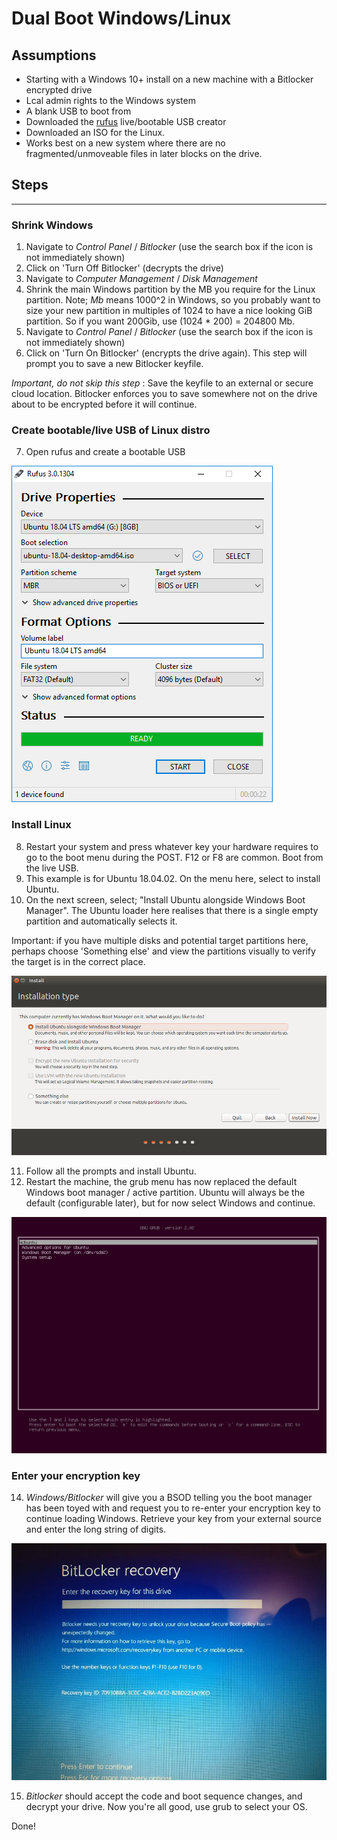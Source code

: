 # Dual Boot Windows/Linux

## Assumptions

* Starting with a Windows 10+ install on a new machine with a Bitlocker encrypted drive
* Lcal admin rights to the Windows system
* A blank USB to boot from
* Downloaded the [rufus](https://rufus.ie/) live/bootable USB creator
* Downloaded an ISO for the Linux.
* Works best on a new system where there are no fragmented/unmoveable files in later blocks on the drive.

## Steps
-----------

### Shrink Windows
1. Navigate to _Control Panel_ / _Bitlocker_ (use the search box if the icon is not immediately shown)
2. Click on 'Turn Off Bitlocker' (decrypts the drive)
3. Navigate to _Computer Management_ / _Disk Management_
4. Shrink the main Windows partition by the MB you require for the Linux partition. Note; _Mb_ means 1000^2 in Windows, so you probably want to size your new partition in multiples of 1024 to have a nice looking GiB partition. So if you want 200Gib, use (1024 * 200) = 204800 Mb.
5. Navigate to _Control Panel_ / _Bitlocker_ (use the search box if the icon is not immediately shown)
6. Click on 'Turn On Bitlocker' (encrypts the drive again). This step will prompt you to save a new Bitlocker keyfile.

*Important, do not skip this step* : Save the keyfile to an external or secure cloud location. Bitlocker enforces you to save somewhere not on the drive about to be encrypted before it will continue.

### Create bootable/live USB of Linux distro
7. Open rufus and create a bootable USB

![rufus](./rufus_en.png)

### Install Linux
8. Restart your system and press whatever key your hardware requires to go to the boot menu during the POST. F12 or F8 are common. Boot from the live USB.
9. This example is for Ubuntu 18.04.02. On the menu here, select to install Ubuntu.
10. On the next screen, select; "Install Ubuntu alongside Windows Boot Manager". The Ubuntu loader here realises that there is a single empty partition and automatically selects it. 

Important: if you have multiple disks and potential target partitions here, perhaps choose 'Something else' and view the partitions visually to verify the target is in the correct place.

![install](./installalongside.png)

11. Follow all the prompts and install Ubuntu.
12. Restart the machine, the grub menu has now replaced the default Windows boot manager / active partition. Ubuntu will always be the default (configurable later), but for now select Windows and continue.

![grub](./grub.png)

### Enter your encryption key

14. _Windows/Bitlocker_ will give you a BSOD telling you the boot manager has been toyed with and request you to re-enter your encryption key to continue loading Windows. Retrieve your key from your external source and enter the long string of digits.

![bitlocker](./bitlocker.jpeg)

15. _Bitlocker_ should accept the code and boot sequence changes, and decrypt your drive. Now you're all good, use grub to select your OS.

Done!